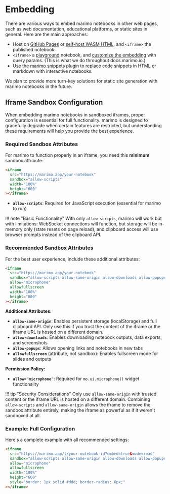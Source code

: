 # Embedding

There are various ways to embed marimo notebooks in other web pages, such
as web documentation, educational platforms, or static sites in general. Here
are the main approaches:

* Host on [GitHub Pages](github_pages.md) or [self-host WASM HTML](self_host_wasm.md),
  and `<iframe>` the published notebook.
* `<iframe>` a [playground](playground.md) notebook, and [customize the embedding](playground.md#embedding-in-other-web-pages) with query params.
  (This is what we do throughout docs.marimo.io.)
* Use the [marimo snippets](from_code_snippets.md) plugin to replace code snippets in HTML or markdown with interactive notebooks.

We plan to provide more turn-key solutions for static site generation with
marimo notebooks in the future.

## Iframe Sandbox Configuration

When embedding marimo notebooks in sandboxed iframes, proper configuration is essential for full functionality. marimo is designed to gracefully degrade when certain features are restricted, but understanding these requirements will help you provide the best experience.

### Required Sandbox Attributes

For marimo to function properly in an iframe, you need this **minimum** sandbox attribute:

```html
<iframe
  src="https://marimo.app/your-notebook"
  sandbox="allow-scripts"
  width="100%"
  height="600"
></iframe>
```

* **`allow-scripts`**: Required for JavaScript execution (essential for marimo to run)

!!! note "Basic Functionality"
    With only `allow-scripts`, marimo will work but with limitations: WebSocket connections will function, but storage will be in-memory only (state resets on page reload), and clipboard access will use browser prompts instead of the clipboard API.

### Recommended Sandbox Attributes

For the best user experience, include these additional attributes:

```html
<iframe
  src="https://marimo.app/your-notebook"
  sandbox="allow-scripts allow-same-origin allow-downloads allow-popups"
  allow="microphone"
  allowfullscreen
  width="100%"
  height="600"
></iframe>
```

**Additional Attributes:**

* **`allow-same-origin`**: Enables persistent storage (localStorage) and full clipboard API. Only use this if you trust the content of the iframe or the iframe URL is hosted on a different domain.
* **`allow-downloads`**: Enables downloading notebook outputs, data exports, and screenshots
* **`allow-popups`**: Allows opening links and notebooks in new tabs
* **`allowfullscreen`** (attribute, not sandbox): Enables fullscreen mode for slides and outputs

**Permission Policy:**

* **`allow="microphone"`**: Required for `mo.ui.microphone()` widget functionality

!!! tip "Security Considerations"
    Only use `allow-same-origin` with trusted content or the iframe URL is hosted on a different domain. Combining `allow-scripts` and `allow-same-origin` allows the iframe to remove the sandbox attribute entirely, making the iframe as powerful as if it weren't sandboxed at all.

### Example: Full Configuration

Here's a complete example with all recommended settings:

```html
<iframe
  src="https://marimo.app/l/your-notebook-id?embed=true&mode=read"
  sandbox="allow-scripts allow-same-origin allow-downloads allow-popups allow-downloads-without-user-activation"
  allow="microphone"
  allowfullscreen
  width="100%"
  height="600"
  style="border: 1px solid #ddd; border-radius: 8px;"
></iframe>
```
